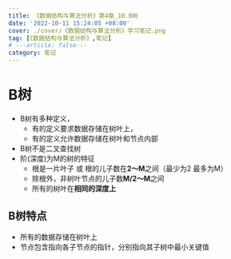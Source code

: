```yaml
---
title: 《数据结构与算法分析》第4章_10.B树
date: '2022-10-11 15:24:05 +08:00'
cover: ./cover/《数据结构与算法分析》学习笔记.png
tag: [《数据结构与算法分析》,笔记]
# ---article: false---
category: 笔记
---
```



# B树

- B树有多种定义，
  - 有的定义要求数据存储在树叶上，
  - 有的定义允许数据存储在树叶和节点内部
- B树不是二叉查找树
- 阶(深度)为M的树的特征
  - 根是一片叶子 或 根的儿子数在**2～M**之间（最少为2 最多为M）
  - 除根外，非树叶节点的儿子数**M/2～M**之间
  - 所有的树叶在**相同的深度上**

## B树特点

- 所有的数据存储在树叶上
- 节点包含指向各子节点的指针，分别指向其子树中最小关键值
